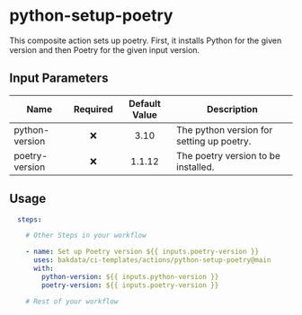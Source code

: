 # python-setup-poetry

This composite action sets up poetry. First, it installs Python for the given version and then Poetry for the given input
version.

## Input Parameters

| Name           | Required | Default Value | Description                               |
|----------------|:--------:|:-------------:|-------------------------------------------|
| python-version |    ❌     |     3.10      | The python version for setting up poetry. |
| poetry-version |    ❌     |    1.1.12     | The poetry version to be installed.       |

## Usage

```yaml
  steps:

    # Other Steps in your workflow

    - name: Set up Poetry version ${{ inputs.poetry-version }}
      uses: bakdata/ci-templates/actions/python-setup-poetry@main
      with:
        python-version: ${{ inputs.python-version }}
        poetry-version: ${{ inputs.poetry-version }}

    # Rest of your workflow
```